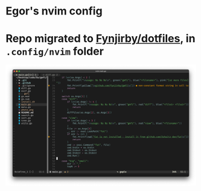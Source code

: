 # Egor's nvim config

# Repo migrated to [Fynjirby/dotfiles](https://github.com/fynjirby.dotfiles), in `.config/nvim` folder

<img src="photo.png">
